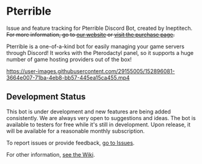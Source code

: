 # Pterrible
Issue and feature tracking for Pterrible Discord Bot, created by Ineptitech. ~~For more information, go to [our website](https://ineptitech.com) or [visit the purchase page](#).~~

Pterrible is a one-of-a-kind bot for easily managing your game servers through Discord! It works with the Pterodactyl panel, so it supports a huge number of game hosting providers out of the box! 

https://user-images.githubusercontent.com/29155005/152896081-3664e007-71ba-4eb8-bb57-445ea15ca455.mp4

## Development Status
This bot is under development and new features are being added consistently. We are always very open to suggestions and ideas. The bot is available to testers for free while it's still in development. Upon release, it will be available for a reasonable monthly subscription. 

To report issues or provide feedback, [go to Issues](https://github.com/Ineptitech/pterrible-issues/issues).

For other information, [see the Wiki](https://github.com/Ineptitech/pterrible-issues/wiki).




